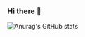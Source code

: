### Hi there 👋
![Anurag's GitHub stats](https://github-readme-stats-skutela32s-projects.vercel.app/api?username=anuraghazra&show_icons=true)
<!--
**Skutela32/Skutela32** is a ✨ _special_ ✨ repository because its `README.md` (this file) appears on your GitHub profile.

Here are some ideas to get you started:

- 🔭 I’m currently working on ...
- 🌱 I’m currently learning ...
- 👯 I’m looking to collaborate on ...
- 🤔 I’m looking for help with ...
- 💬 Ask me about ...
- 📫 How to reach me: ...
- 😄 Pronouns: ...
- ⚡ Fun fact: ...
-->
